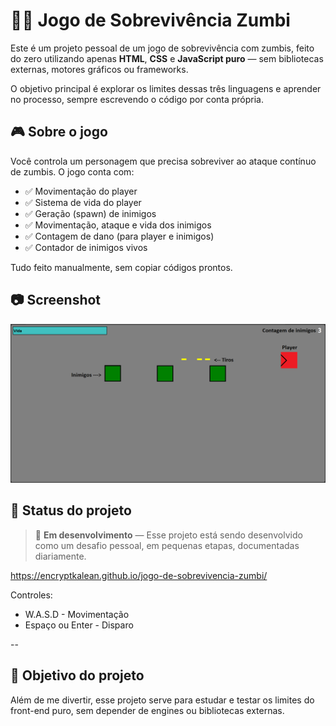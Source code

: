 # 🧟‍♂️ Jogo de Sobrevivência Zumbi

Este é um projeto pessoal de um jogo de sobrevivência com zumbis, feito do zero utilizando apenas **HTML**, **CSS** e **JavaScript puro** — sem bibliotecas externas, motores gráficos ou frameworks.

O objetivo principal é explorar os limites dessas três linguagens e aprender no processo, sempre escrevendo o código por conta própria.


## 🎮 Sobre o jogo

Você controla um personagem que precisa sobreviver ao ataque contínuo de zumbis. O jogo conta com:

- ✅ Movimentação do player  
- ✅ Sistema de vida do player  
- ✅ Geração (spawn) de inimigos  
- ✅ Movimentação, ataque e vida dos inimigos  
- ✅ Contagem de dano (para player e inimigos)  
- ✅ Contador de inimigos vivos  

Tudo feito manualmente, sem copiar códigos prontos.


## 📷 Screenshot

![Preview do jogo](https://github.com/EncryptKalean/jogo-de-sobrevivencia-zumbi/blob/main/screenshot.png?raw=true)


## 🚧 Status do projeto

> 🔨 **Em desenvolvimento** — Esse projeto está sendo desenvolvido como um desafio pessoal, em pequenas etapas, documentadas diariamente.

https://encryptkalean.github.io/jogo-de-sobrevivencia-zumbi/

Controles:
- W.A.S.D - Movimentação
- Espaço ou Enter - Disparo

--


## 📌 Objetivo do projeto

Além de me divertir, esse projeto serve para estudar e testar os limites do front-end puro, sem depender de engines ou bibliotecas externas.
